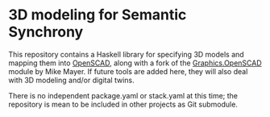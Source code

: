 # 3D modeling for Semantic Synchrony

This repository contains a Haskell library for specifying 3D models and mapping them into [OpenSCAD](https://openscad.org),
along with a fork of the [Graphics.OpenSCAD](https://hackage.haskell.org/package/OpenSCAD) module by Mike Mayer.
If future tools are added here, they will also deal with 3D modeling and/or digital twins.

There is no independent package.yaml or stack.yaml at this time;
the repository is mean to be included in other projects as Git submodule.
